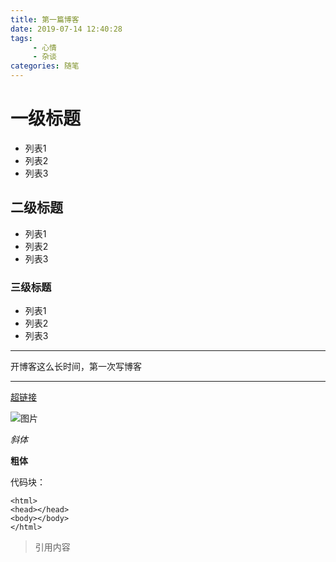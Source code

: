 ```yaml
---
title: 第一篇博客
date: 2019-07-14 12:40:28
tags:
	 - 心情
	 - 杂谈
categories: 随笔
---
```


# 一级标题

- 列表1
- 列表2
- 列表3

## 二级标题

- 列表1
- 列表2
- 列表3

### 三级标题

- 列表1
- 列表2
- 列表3


---
   开博客这么长时间，第一次写博客
   
---

   
   [超链接](https://www.baidu.com/)



   ![图片](https://timgsa.baidu.com/timg?image&quality=80&size=b9999_10000&sec=1563096787830&di=3b6724111b31f09ee19d16763bbd3a21&imgtype=0&src=http%3A%2F%2Ff.hiphotos.baidu.com%2Fimage%2Fpic%2Fitem%2Fa71ea8d3fd1f4134d244519d2b1f95cad0c85ee5.jpg)

   
  *斜体*

  **粗体**


代码块：
  ```
  <html>
  <head></head>
  <body></body>
  </html>

  ```


  > 引用内容
  
